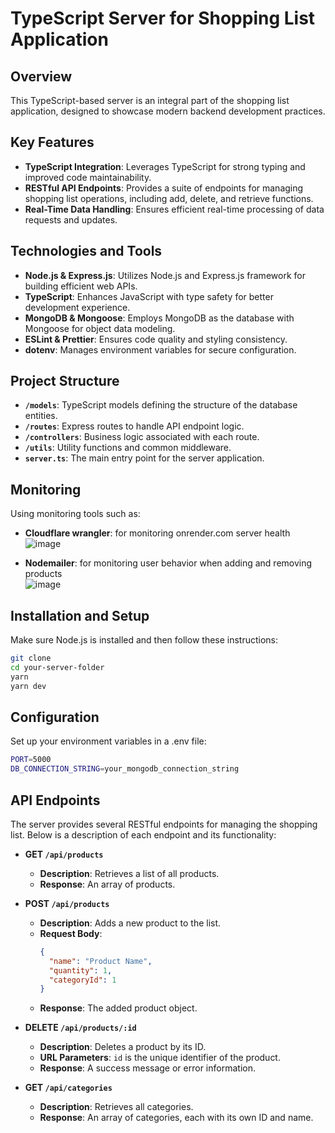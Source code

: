 # TypeScript Server for Shopping List Application

## Overview

This TypeScript-based server is an integral part of the shopping list application, designed to showcase modern backend development practices.

## Key Features

- **TypeScript Integration**: Leverages TypeScript for strong typing and improved code maintainability.
- **RESTful API Endpoints**: Provides a suite of endpoints for managing shopping list operations, including add, delete, and retrieve functions.
- **Real-Time Data Handling**: Ensures efficient real-time processing of data requests and updates.

## Technologies and Tools

- **Node.js & Express.js**: Utilizes Node.js and Express.js framework for building efficient web APIs.
- **TypeScript**: Enhances JavaScript with type safety for better development experience.
- **MongoDB & Mongoose**: Employs MongoDB as the database with Mongoose for object data modeling.
- **ESLint & Prettier**: Ensures code quality and styling consistency.
- **dotenv**: Manages environment variables for secure configuration.

## Project Structure

- **`/models`**: TypeScript models defining the structure of the database entities.
- **`/routes`**: Express routes to handle API endpoint logic.
- **`/controllers`**: Business logic associated with each route.
- **`/utils`**: Utility functions and common middleware.
- **`server.ts`**: The main entry point for the server application.

## Monitoring
Using monitoring tools such as:
- **Cloudflare wrangler**: for monitoring onrender.com server health\
![image](https://github.com/nivnetanel/Shopping-List-Api/assets/97378548/0fbae130-3979-4931-a694-fecb4c83e4f9)

- **Nodemailer**: for monitoring user behavior when adding and removing products\
![image](https://github.com/nivnetanel/Shopping-List-Api/assets/97378548/cc704f2f-e08c-4335-8dd7-902c9f06be6b)

## Installation and Setup

Make sure Node.js is installed and then follow these instructions:

```bash
git clone 
cd your-server-folder
yarn
yarn dev
```

## Configuration


Set up your environment variables in a .env file:

```bash
PORT=5000
DB_CONNECTION_STRING=your_mongodb_connection_string
```

## API Endpoints

The server provides several RESTful endpoints for managing the shopping list. Below is a description of each endpoint and its functionality:

- **GET `/api/products`**
  - **Description**: Retrieves a list of all products.
  - **Response**: An array of products.

- **POST `/api/products`**
  - **Description**: Adds a new product to the list.
  - **Request Body**:
    ```json
    {
      "name": "Product Name",
      "quantity": 1,
      "categoryId": 1
    }
    ```
  - **Response**: The added product object.

- **DELETE `/api/products/:id`**
  - **Description**: Deletes a product by its ID.
  - **URL Parameters**: `id` is the unique identifier of the product.
  - **Response**: A success message or error information.

- **GET `/api/categories`**
  - **Description**: Retrieves all categories.
  - **Response**: An array of categories, each with its own ID and name.

